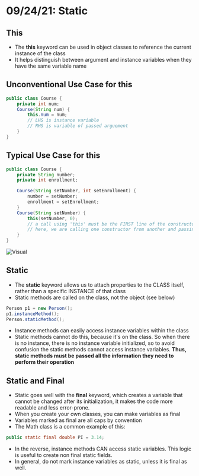 # 09/24/21: Static

## This
- The **this** keyword can be used in object classes to reference the current instance of the class
- It helps distinguish between argument and instance variables when they have the same variable name

## Unconventional Use Case for this
```java
public class Course {
    private int num;
    Course(String num) {
        this.num = num;
        // LHS is instance variable
        // RHS is variable of passed arguement
    }
}
```

## Typical Use Case for this

```java
public class Course {
    private String number;
    private int enrollment;

    Course(String setNumber, int setEnrollment) {
        number = setNumber;
        enrollment = setEnrollment;
    }
    Course(String setNumber) {
        this(setNumber, 0);
        // a call using 'this' must be the FIRST line of the constructor
        // here, we are calling one constructor from another and passing the required values
    }
}
```

![Visual](https://media.geeksforgeeks.org/wp-content/uploads/Constructor-Chaining-In-Java1.png)


## Static
- The **static** keyword allows us to attach properties to the CLASS itself, rather than a specific INSTANCE of that class
- Static methods are called on the class, not the object (see below)

```java
Person p1 = new Person();
p1.instanceMethod();
Person.staticMethod();
```
- Instance methods can easily access instance variables within the class
- Static methods cannot do this, because it's on the class. So when there is no instance, there is no instance variable initialized, so to avoid confusion the static methods cannot access instance variables. **Thus, static methods must be passed all the information they need to perform their operation**

## Static and Final
- Static goes well with the **final** keyword, which creates a variable that cannot be changed after its initialization, it makes the code more readable and less error-prone.
- When you create your own classes, you can make variables as final
- Variables marked as final are all caps by convention
- The Math class is a common example of this:
```java
public static final double PI = 3.14; 
```
- In the reverse, instance methods CAN access static variables. This logic is useful to create non final static fields. 
- In general, do not mark instance variables as static, unless it is final as well. 